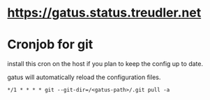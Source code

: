 # https://gatus.status.treudler.net

# Cronjob for git

install this cron on the host if you plan to keep the config up to date.

gatus will automatically reload the configuration files.

```
*/1 * * * * git --git-dir=/<gatus-path>/.git pull -a
```
